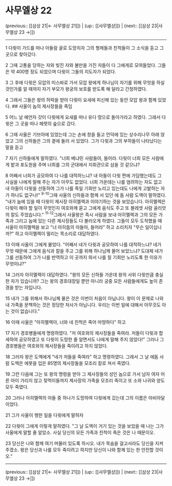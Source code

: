 # 사무엘상 22

(previous:: [[삼상 21|← 사무엘상 21]]) | (up:: [[사무엘상]]) | (next:: [[삼상 23|사무엘상 23 →]])

***




1 
다윗이 가드를 떠나 아둘람 굴로 도망치자 그의 형제들과 친척들이 그 소식을 듣고 그 곳으로 찾아갔다. 



2 
그때 고통을 당하는 자와 빚진 자와 불만을 가진 자들이 다 그에게로 모여들었다. 그들은 약 400명 정도 되었으며 다윗이 그들의 지도자가 되었다. 



3 
그 후에 다윗은 모압의 미스바로 가서 모압 왕에게 하나님이 자기를 위해 무엇을 하실 것인가를 알 때까지 자기 부모가 왕궁의 보호를 받도록 해 달라고 간청하였다. 



4 
그래서 그들은 왕의 허락을 받아 다윗이 요새에 피신해 있는 동안 모압 왕과 함께 있었다. ## 사울이 놉의 제사장들을 죽임 



5 
어느 날 예언자 갓이 다윗에게 요새를 떠나 유다 땅으로 돌아가라고 하였다. 그래서 다윗은 그 곳을 떠나 헤렛의 숲으로 갔다. 



6 
그때 사울은 기브아에 있었는데 그는 손에 창을 들고 언덕에 있는 상수리나무 아래 앉았고 그의 신하들은 그의 곁에 둘러 서 있었다. 그가 다윗과 그의 부하들이 나타났다는 말을 듣고 



7 
자기 신하들에게 말하였다. "너희 베냐민 사람들아, 들어라. 다윗이 너희 모든 사람에게 밭과 포도원을 주며 너희를 그의 군대에서 지휘관으로 삼을 것 같으냐? 



8 
어째서 너희가 공모하여 다 나를 대적하느냐? 내 아들이 다윗 편에 가담했는데도 그 사실을 나에게 말해 주는 자가 아무도 없었다. 너희 가운데는 나를 염려하는 자도 없고 내 아들이 다윗을 선동하여 그가 나를 죽일 기회만 노리고 있는데도 나에게 고발하는 자가 하나도 없구나!" <sup class="versenum">9-10</sup>그때 사울의 신하들과 함께 서 있던 에 돔 사람 도엑이 말하였다. "내가 놉에 있을 때 다윗이 제사장 아히멜렉과 이야기하는 것을 보았습니다. 아히멜렉은 다윗이 해야 할 일이 무엇인지 여호와께 묻고 그에게 음식도 주고 또 블레셋 사람 골리앗의 칼도 주었습니다." <sup class="versenum">11-12</sup>그래서 사울왕은 즉시 사람을 보내 아히멜렉과 그의 모든 가족과 그리고 놉에 있는 다른 제사장들도 다 불러오게 하였다. 그들이 모두 도착했을 때 사울이 아히멜렉을 보고 "너 아히둡의 아들아, 들어라" 하고 소리치자 "무슨 일이십니까?" 하고 아히멜렉이 떨리는 목소리로 대답하였다. 



13 
이때 사울이 그에게 물었다. "어째서 네가 다윗과 공모하여 나를 대적하느냐? 네가 무엇 때문에 그에게 음식과 칼을 주고 그를 위해 하나님께 물어 보았느냐? 도대체 네가 그를 선동하여 그가 나를 반역하고 이 곳까지 와서 나를 칠 기회만 노리도록 한 이유가 무엇이냐?" 



14 
그러자 아히멜렉이 대답하였다. "왕의 모든 신하들 가운데 왕의 사위 다윗만큼 충실한 자가 있습니까? 그는 왕의 경호대장일 뿐만 아니라 궁중 모든 사람들에게도 높이 존경을 받는 자입니다. 



15 
내가 그를 위해서 하나님께 물은 것은 이번이 처음이 아닙니다. 왕이 이 문제로 나와 내 가족을 문책하는 것은 정당한 처사가 아닙니다. 우리는 이번 일에 대해서 아무것도 아는 것이 없습니다." 



16 
이때 사울은 "아히멜렉아, 너와 네 친척은 죽어 마땅하다" 하고 



17 
자기 경호병들에게 명령하였다. "저 여호와의 제사장들을 죽여라. 저들이 다윗과 합세하여 공모하였고 또 다윗이 도망한 줄 알면서도 나에게 말해 주지 않았다!" 그러나 그 경호병들은 여호와의 제사장들을 죽이려고 하지 않았다. 



18 
그러자 왕은 도엑에게 "네가 저들을 죽여라" 하고 명령하였다. 그래서 그 날 에돔 사람 도엑은 에봇을 입은 85명의 제사장들을 모조리 칼로 쳐서 죽였다. 



19 
그런 다음에 그는 또 왕의 명령을 받아 그 제사장들의 성인 놉으로 가서 남자 여자 어른 아이 가리지 않고 젖먹이들까지 제사장의 가족을 모조리 죽이고 또 소와 나귀와 양도 모두 죽였다. 



20 
그러나 아히멜렉의 아들 중 하나가 도망하여 다윗에게 갔는데 그의 이름은 아비아달이었다. 



21 
그가 사울이 행한 일을 다윗에게 말하자 



22 
다윗이 그에게 이렇게 말하였다. "그 날 도엑이 거기 있는 것을 보았을 때 나는 그가 사울에게 말할 줄 알았소. 사실 당신의 모든 가족과 친척이 죽은 것은 나 때문이오. 



23 
당신은 나와 함께 여기 머물러 있도록 하시오. 내가 목숨을 걸고서라도 당신을 지켜 주겠소. 왕은 당신과 나를 모두 죽이려고 하지만 당신이 나와 함께 있는 한 안전할 것이오."

***

(previous:: [[삼상 21|← 사무엘상 21]]) | (up:: [[사무엘상]]) | (next:: [[삼상 23|사무엘상 23 →]])
